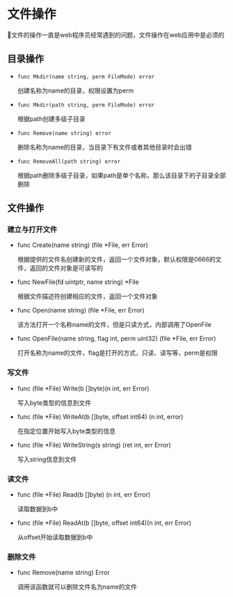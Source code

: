 # 文件操作

文件的操作一直是web程序员经常遇到的问题，文件操作在web应用中是必须的

## 目录操作

* `func Mkdir(name string, perm FileMode) error`

    创建名称为name的目录，权限设置为perm

* `func Mkdir(path string, perm FileMode) error`

    根据path创建多级子目录

* `func Remove(name string) error` 

    删除名称为name的目录，当目录下有文件或者其他目录时会出错

* `func RemoveAll(path string) error`

    根据path删除多级子目录，如果path是单个名称，那么该目录下的子目录全部删除


## 文件操作

### 建立与打开文件

* func Create(name string) (file *File, err Error)

    根据提供的文件名创建新的文件，返回一个文件对象，默认权限是0666的文件，返回的文件对象是可读写的

* func NewFile(fd uintptr, name string) *File

    根据文件描述符创建相应的文件，返回一个文件对象

* func Open(name string) (file *File, err Error)

    该方法打开一个名称name的文件，但是只读方式，内部调用了OpenFile
* func OpenFile(name string, flag int, perm uint32) (file *File, err Error)

    打开名称为name的文件，flag是打开的方式，只读、读写等，perm是权限


### 写文件

* func (file *File) Write(b []byte)(n int, err Error)
    
    写入byte类型的信息到文件

* func (file *File) WriteAt(b []byte, offset int64) (n int, error)

    在指定位置开始写入byte类型的信息

* func (file *File) WriteString(s string) (ret int, err Error)

    写入string信息到文件


### 读文件

* func (file *File) Read(b []byte) (n int, err Error)

    读取数据到b中

* func (file *File) ReadAt(b []byte, offset int64)(n int, err Error)

    从offset开始读取数据到b中


### 删除文件 

* func Remove(name string) Error

    调用该函数就可以删除文件名为name的文件